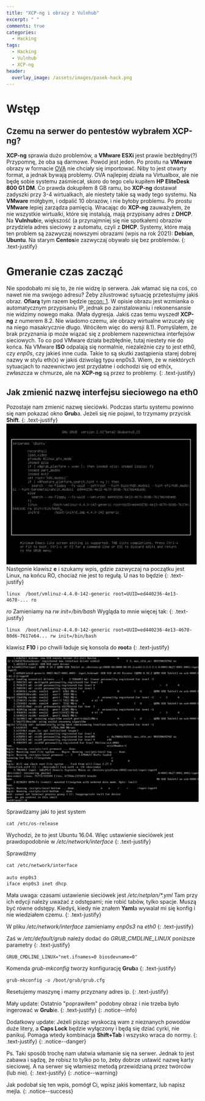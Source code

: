 ```yaml
---
title: "XCP-ng i obrazy z Vulnhub"
excerpt: " "
comments: true
categories:
  - Hacking
tags:
  - Hacking
  - Vulnhub
  - XCP-ng
header:
  overlay_image: /assets/images/pasek-hack.png
---
```

# Wstęp
## Czemu na serwer do pentestów wybrałem XCP-ng?
**XCP-ng** sprawia dużo problemów, a **VMware ESXi** jest prawie bezbłędny(?) Przypomnę, że oba są darmowe. Powód jest jeden. Po prostu na **VMware** obrazy w formacie [OVA](https://pl.wikipedia.org/wiki/Open_Virtualization_Format) nie chciały się importować. Niby to jest otwarty format, a jednak bywają problemy. OVA najlepiej działa na Virtualbox, ale nie będę sobie systemu zaśmiecał, skoro do tego celu kupiłem **HP EliteDesk 800 G1 DM**. Co prawda dokupiłem 8 GB ramu, bo **XCP-ng** dostawał zadyszki przy 3-4 wirtualkach, ale niestety takie są wady tego systemu. Na **VMware** mółgbym, i odpalić 10 obrazów, i nie byłoby problemu. Po prostu **VMware** lepiej zarządza pamięcią. Wracając do **XCP-ng** zauważyłem, że nie wszystkie wirtualki, które się instalują, mają przypisany adres z **DHCP**. Na **Vulnhub**ie, większość (a przynajmniej się nie spotkałem) obrazów przydziela adres sieciowy z automatu, czyli z **DHCP**. Systemy, które mają ten problem są zazwyczaj nowszymi obrazami (wpis na rok 2021): **Debian**, **Ubuntu**. Na starym **Centos**ie zazwyczaj obywało się bez problemów.
{: .text-justify}

# Gmeranie czas zacząć
Nie spodobało mi się to, że nie widzę ip serwera. Jak włamać się na coś, co nawet nie ma swojego adresu? Żeby zilustrować sytuację przetestujmy jakiś obraz. **Ofiarą** tym razem będzie [recon: 1](https://www.vulnhub.com/entry/recon-1,438/). W opisie obrazu jest wzmianka o automatycznym przypisaniu IP, jednak po zainstalowaniu i rekonensansie nie widzimy nowego maka. (Mała dygresja. Jakiś czas temu wyszedł **XCP-ng** z numerem 8.2. Nie wiadomo czemu, ale obrazy wirtualne wrzucały się na niego masakrycznie długo. Wróciłem więc do wersji 8.1). Pomyślałem, że brak przyznania ip może wiązać się z problemem nazewnictwa interfejsów sieciowych. To co pod VMware działa bezbłędnie, tutaj niestety nie do końca. Na VMware **ISO** odpalają się normalnie, niezależnie czy to jest eth0, czy _enp0s_, czy jakieś inne cuda. Takie to są skutki zastąpienia starej dobrej nazwy w stylu eth(x) w jakiś dziwoląg typu enp0s3. Wiem, że w niektórych sytuacjach to nazewnictwo jest przydatne i odchodzi się od eth(x, zwłaszcza w chmurze, ale na **XCP-ng** są przez to problemy.
{: .text-justify}

## Jak zmienić nazwę interfejsu sieciowego na eth0
Pozostaje nam zmienić nazwę sieciówki. Podczas startu systemu powinno się nam pokazać okno **Grub**a. Jeżeli się nie pojawi, to trzymamy przycisk **Shift**. 
{: .text-justify}
![grub](/assets/images/hacking/2021/02/01.png)
Następnie klawisz **e** i szukamy wpis, gdzie zazwyczaj na początku jest Linux, na końcu RO, chociaż nie jest to regułą. U nas to będzie
{: .text-justify}

``` 
linux  /boot/vmlinuz-4.4.0-142-generic root=UUID=ed440236-4e13-4670-... ro
```

_ro_ Zamieniamy na _rw init=/bin/bash_ Wygląda to mnie więcej tak:
{: .text-justify}

```
linux  /boot/vmlinuz-4.4.0-142-generic root=UUID=ed440236-4e13-4670-80d6-7617e64... rw init=/bin/bash
```

klawisz **F10** i po chwili ładuje się konsola do **root**a
{: .text-justify}

![grub](/assets/images/hacking/2021/02/02.png)

Sprawdzamy jaki to jest system

```
cat /etc/os-release
```

Wychodzi, że to jest Ubuntu 16.04. Więc ustawienie sieciówek jest prawdopodobnie w _/etc/network/interface_
{: .text-justify}

Sprawdźmy

```
cat /etc/network/interface

auto enp0s3
iface enp0s3 inet dhcp
```

Mała uwaga: czasami ustawienie sieciówek jest _/etc/netplan/*.yml_ Tam przy ich edycji należy uważać z odstępami; nie robić tabów, tylko spacje. Muszą być równe odstępy. Kiedyś, kiedy nie znałem **Yaml**a wywalał mi się konfig i nie wiedziałem czemu.
{: .text-justify}

W pliku _/etc/network/interface_ zamieniamy _enp0s3_ na _eth0_
{: .text-justify}

Zaś w  _/etc/default/grub_ należy dodać do _GRUB_CMDLINE_LINUX_ poniższe parametry
{: .text-justify}
```
GRUB_CMDLINE_LINUX="net.ifnames=0 biosdevname=0"
```

Komenda _grub-mkconfig_ tworzy konfigurację **Grub**a
{: .text-justify}

```
grub-mkconfig -o /boot/grub/grub.cfg
```

Resetujemy maszynę i mamy przyznany adres ip.
{: .text-justify}

Mały update: Ostatnio "poprawiłem" podobny obraz i nie trzeba było ingerować w **Grub**ie.
{: .text-justify}
{: .notice--info}

Dodatkowy update: Jeżeli pisząc wyskoczą wam z nieznanych powodów duże litery, a **Caps Lock** będzie wyłączony i będą się dziać cyrki, nie panikuj. Pomaga wtedy kombinacja **Shift+Tab** i wszysko wraca do normy.
{: .text-justify}
{: .notice--danger}

Ps. Taki sposób trochę nam ułatwia włamanie się na serwer. Jednak to jest zabawa i sądzę, że robisz to tylko po to, żeby dobrze ustawić nazwę karty sieciowej. A na serwer się włamiesz metodą przewidzianą przez twórców (lub nie).
{: .text-justify}
{: .notice--warning}

Jak podobał się ten wpis, pomógł Ci,  wpisz jakiś komentarz, lub napisz mejla.
{: .notice--success}
